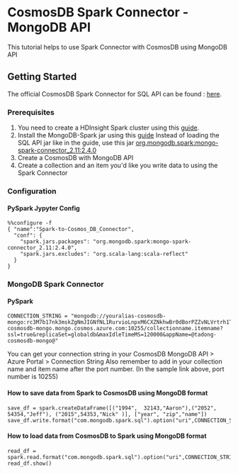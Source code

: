 # CosmosDB Spark Connector - MongoDB API

This tutorial helps to use Spark Connector with CosmosDB using MongoDB API

## Getting Started

The official CosmosDB Spark Connector for SQL API can be found : [here](https://github.com/Azure/azure-cosmosdb-spark).
### Prerequisites
1. You need to create a HDInsight Spark cluster using this [guide](https://docs.microsoft.com/en-us/azure/hdinsight/spark/apache-spark-jupyter-spark-sql).
2. Install the MongoDB-Spark jar using this [guide](https://github.com/Azure/azure-cosmosdb-spark/wiki/Spark-to-Cosmos-DB-Connector-Setup)
  Instead of loading the SQL API jar like in the guide, use this jar [org.mongodb.spark:mongo-spark-connector_2.11:2.4.0](https://mvnrepository.com/artifact/org.mongodb.spark/mongo-spark-connector_2.11/2.4.0)
3. Create a CosmosDB with MongoDB API
4. Create a collection and an item you'd like you write data to using the Spark Connector

### Configuration

#### PySpark Jypyter Config
```
%%configure -f
{ "name":"Spark-to-Cosmos_DB_Connector",
  "conf": {
    "spark.jars.packages": "org.mongodb.spark:mongo-spark-connector_2.11:2.4.0",
    "spark.jars.excludes": "org.scala-lang:scala-reflect"
  }
}
```
### MongoDB Spark Connector

#### PySpark 
```
CONNECTION_STRING = "mongodb://youralias-cosmosdb-mongo:rc3M7b17nk3mskZgNmJIGNfNL1RurvioLnpxM6CXZNkhwBr0dBorPZZvNLVrtrh1TNvliyQjjDyCGUXhNkwtPg==@youralias-cosmosdb-mongo.mongo.cosmos.azure.com:10255/collectionname.itemname?ssl=true&replicaSet=globaldb&maxIdleTimeMS=120000&appName=@tadong-cosmosdb-mongo@"
```
You can get your connection string in your CosmosDB MongoDB API > Azure Portal > Connection String
Also remember to add in your collection name and item name after the port number. (In the sample link above, port number is 10255)

#### How to save data from Spark to CosmosDB using MongoDB format
```
save_df = spark.createDataFrame([("1994",  32143,"Aaron"),("2052", 54354,"Jeff"), ("2015",54353,"Nick" )], ["year", "zip","name"])
save_df.write.format("com.mongodb.spark.sql").option("uri",CONNECTION_STRING).mode("overwrite").save()
```
#### How to load data from CosmosDB to Spark using MongoDB format
```
read_df = spark.read.format("com.mongodb.spark.sql").option("uri",CONNECTION_STRING).load()
read_df.show()
```


